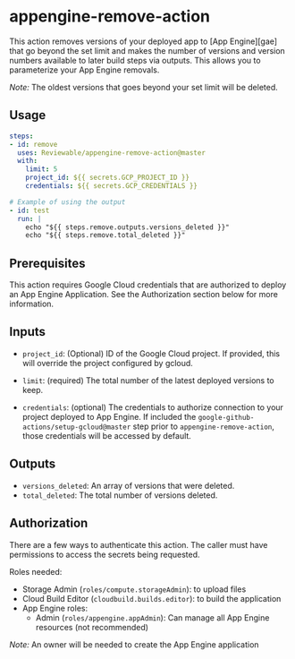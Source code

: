 <!--
Copyright 2020 Ideanest LLC

Licensed under the Apache License, Version 2.0 (the "License");
you may not use this file except in compliance with the License.
You may obtain a copy of the License at

    http://www.apache.org/licenses/LICENSE-2.0

Unless required by applicable law or agreed to in writing, software
distributed under the License is distributed on an "AS IS" BASIS,
WITHOUT WARRANTIES OR CONDITIONS OF ANY KIND, either express or implied.
See the License for the specific language governing permissions and
limitations under the License.
-->
# appengine-remove-action

This action removes versions of your deployed app to [App Engine][gae] that go beyond the set limit
and makes the number of versions and version numbers available to later build steps via outputs. This allows you to parameterize your App Engine removals.

*Note:* The oldest versions that goes beyond your set limit will be deleted.

## Usage

```yaml
steps:
- id: remove
  uses: Reviewable/appengine-remove-action@master
  with:
    limit: 5
    project_id: ${{ secrets.GCP_PROJECT_ID }}
    credentials: ${{ secrets.GCP_CREDENTIALS }}

# Example of using the output
- id: test
  run: |
    echo "${{ steps.remove.outputs.versions_deleted }}"
    echo "${{ steps.remove.total_deleted }}"
```

## Prerequisites

This action requires Google Cloud credentials that are authorized to deploy an
App Engine Application. See the Authorization section below for more information.

## Inputs

- `project_id`: (Optional) ID of the Google Cloud project. If provided, this
  will override the project configured by gcloud.

- `limit`: (required) The total number of the latest deployed versions to keep.

- `credentials`: (optional) The credentials to authorize connection to your
  project deployed to App Engine. If included the `google-github-actions/setup-gcloud@master`
  step prior to `appengine-remove-action`, those credentials will be accessed
  by default.

## Outputs

- `versions_deleted`: An array of versions that were deleted.
- `total_deleted`: The total number of versions deleted.

## Authorization

There are a few ways to authenticate this action. The caller must have
permissions to access the secrets being requested.

Roles needed:

- Storage Admin (`roles/compute.storageAdmin`): to upload files
- Cloud Build Editor (`cloudbuild.builds.editor`): to build the application
- App Engine roles:
  - Admin (`roles/appengine.appAdmin`): Can manage all App Engine resources (not recommended)

*Note:* An owner will be needed to create the App Engine application
